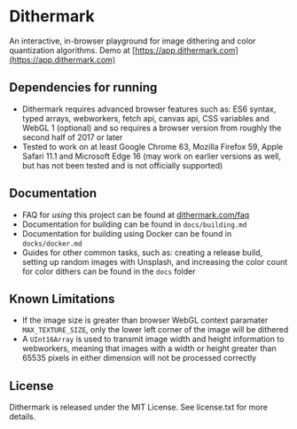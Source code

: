 # Dithermark

An interactive, in-browser playground for image dithering and color quantization algorithms. Demo at [https://app.dithermark.com](https://app.dithermark.com)

## Dependencies for running

* Dithermark requires advanced browser features such as: ES6 syntax, typed arrays, webworkers, fetch api, canvas api, CSS variables and WebGL 1 (optional) and so requires a browser version from roughly the second half of 2017 or later
* Tested to work on at least Google Chrome 63, Mozilla Firefox 59, Apple Safari 11.1 and Microsoft Edge 16 (may work on earlier versions as well, but has not been tested and is not officially supported)

## Documentation

* FAQ for *using* this project can be found at [dithermark.com/faq](https://dithermark.com/faq)
* Documentation for building can be found in `docs/building.md`
* Documentation for building using Docker can be found in `docks/docker.md`
* Guides for other common tasks, such as: creating a release build, setting up random images with Unsplash, and increasing the color count for color dithers can be found in the `docs` folder

## Known Limitations

* If the image size is greater than browser WebGL context paramater `MAX_TEXTURE_SIZE`, only the lower left corner of the image will be dithered
* A `UInt16Array` is used to transmit image width and height information to webworkers, meaning that images with a width or height greater than 65535 pixels in either dimension will not be processed correctly

## License

Dithermark is released under the MIT License. See license.txt for more details.